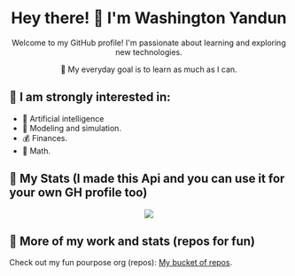 <h1 align="center">Hey there! 👋 I'm Washington Yandun</h1>
<p align="center">Welcome to my GitHub profile! I'm passionate about learning and exploring new technologies.</p>
<p align="center">🌱 My everyday goal is to learn as much as I can.</p>

👀 I am strongly interested in:
---

- 🤖 Artificial intelligence
- 🎯 Modeling and simulation.
- 💰 Finances.
- 🧮 Math.

🌱 My Stats (I made this Api and you can use it for your own GH profile too) 
---

<p align="center">
    <a href="https://github-stats-wy.vercel.app/langs/washingtonyandun/bar">
      <img src="https://github-stats-wy.vercel.app/langs/washingtonyandun/bar"/>
    </a>
</p>

👀 More of my work and stats (repos for fun)
---

Check out my fun pourpose org (repos): [My bucket of repos](https://github.com/WMYM-Experimental).
